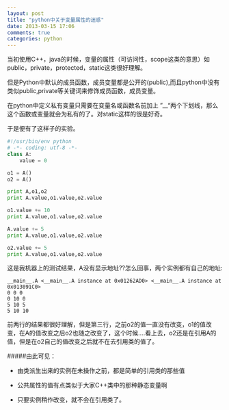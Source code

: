 ```yaml
---
layout: post
title: "python中关于变量属性的迷惑"
date: 2013-03-15 17:06
comments: true
categories: python
---
```


当初使用C++，java的时候，变量的属性（可访问性，scope这类的意思）如public，private，protected，static这类很好理解。

但是Python中默认的成员函数，成员变量都是公开的(public),而且python中没有类似public,private等关键词来修饰成员函数，成员变量。

<!-- more -->

在python中定义私有变量只需要在变量名或函数名前加上 ”__“两个下划线，那么这个函数或变量就会为私有的了。对static这样的很是好奇。

于是便有了这样子的实验。

```python
#!/usr/bin/env python
# -*- coding: utf-8 -*-
class A:
    value = 0

o1 = A()
o2 = A()

print A,o1,o2
print A.value,o1.value,o2.value

o1.value += 10
print A.value,o1.value,o2.value

A.value += 5
print A.value,o1.value,o2.value

o2.value += 5
print A.value,o1.value,o2.value
```

这是我机器上的测试结果，A没有显示地址??怎么回事，两个实例都有自己的地址:

```
__main__.A <__main__.A instance at 0x01262AD0> <__main__.A instance at 0x013091C0>
0 0 0
0 10 0
5 10 5
5 10 10
```

前两行的结果都很好理解，但是第三行，之前o2的值一直没有改变，o1的值改变，在A的值改变之后o2也随之改变了，这个时候….看上去，o2还是在引用A的值，但是在o2自己的值改变之后就不在去引用类的值了。

#####由此可见：

* 由类派生出来的实例在未操作之前，都是简单的引用类的那些值

* 公共属性的值有点类似于大家C++类中的那种静态变量啊

* 只要实例稍作改变，就不会在引用类了。